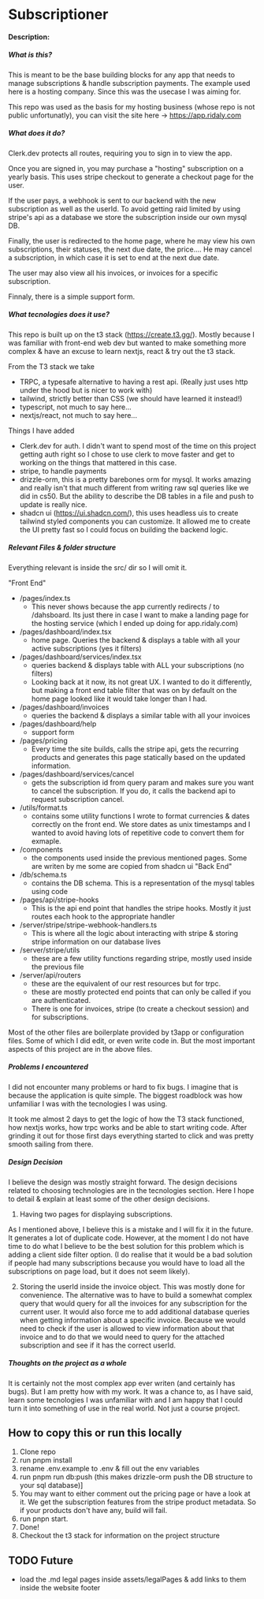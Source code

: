 # Subscriptioner 
####
#### Description:

##### What is this?
This is meant to be the base building blocks for any app that needs to manage subscriptions & handle subscription payments. The example used here is a hosting company. Since this was the usecase I was aiming for.

This repo was used as the basis for my hosting business (whose repo is not public unfortunatly), you can visit the site here -> https://app.ridaly.com

##### What does it do?
Clerk.dev protects all routes, requiring you to sign in to view the app.

Once you are signed in, you may purchase a "hosting" subscription on a yearly basis. This uses stripe checkout to generate a checkout page for the user.

If the user pays, a webhook is sent to our backend with the new subscription as well as the userId. To avoid getting raid limited by using stripe's api as a database we store the subscription inside our own mysql DB.

Finally, the user is redirected to the home page, where he may view his own subscriptions, their statuses, the next due date, the price.... He may cancel a subscription, in which case it is set to end at the next due date.

The user may also view all his invoices, or invoices for a specific subscription.

Finnaly, there is a simple support form.

##### What tecnologies does it use?
This repo is built up on the t3 stack (https://create.t3.gg/). Mostly because I was familiar with front-end web dev but wanted to make something more complex & have an excuse to learn nextjs, react & try out the t3 stack.

From the T3 stack we take
- TRPC, a typesafe alternative to having a rest api. (Really just uses http under the hood but is nicer to work with)
- tailwind, strictly better than CSS (we should have learned it instead!)
- typescript, not much to say here...
- nextjs/react, not much to say here...

Things I have added
- Clerk.dev for auth. I didn't want to spend most of the time on this project getting auth right so I chose to use clerk to move faster and get to working on the things that mattered in this case.
- stripe, to handle payments
- drizzle-orm, this is a pretty barebones orm for mysql. It works amazing and really isn't that much different from writing raw sql queries like we did in cs50. But the ability to describe the DB tables in a file and push to update is really nice.
- shadcn ui (https://ui.shadcn.com/), this uses headless uis to create tailwind styled components you can customize. It allowed me to create the UI pretty fast so I could focus on building the backend logic. 


##### Relevant Files & folder structure
Everything relevant is inside the src/ dir so I will omit it.

"Front End"
- /pages/index.ts
    - This never shows because the app currently redirects / to /dahsboard. Its just there in case I want to make a landing page for the hosting service (which I ended up doing for app.ridaly.com)
- /pages/dashboard/index.tsx
    - home page. Queries the backend & displays a table with all your active subscriptions (yes it filters)
- /pages/dashboard/services/index.tsx
    - queries backend & displays table with ALL your subscriptions (no filters)
    - Looking back at it now, its not great UX. I wanted to do it differently, but making a front end table filter that was on by default on the home page looked like it would take longer than I had.
- /pages/dashboard/invoices
    - queries the backend & displays a similar table with all your invoices
- /pages/dashboard/help
    - support form
- /pages/pricing
    - Every time the site builds, calls the stripe api, gets the recurring products and generates this page statically based on the updated information.
- /pages/dashboard/services/cancel
    - gets the subscription id from query param and makes sure you want to cancel the subscription. If you do, it calls the backend api to request subscription cancel.
- /utils/format.ts 
    - contains some utility functions I wrote to format currencies & dates correctly on the front end. We store dates as unix timestamps and I wanted to avoid having lots of repetitive code to convert them for exmaple.
- /components
    - the components used inside the previous mentioned pages. Some are writen by me some are copied from shadcn ui
"Back End"
- /db/schema.ts
    - contains the DB schema. This is a representation of the mysql tables using code
- /pages/api/stripe-hooks
    - This is the api end point that handles the stripe hooks. Mostly it just routes each hook to the appropriate handler
- /server/stripe/stripe-webhook-handlers.ts
    - This is where all the logic about interacting with stripe & storing stripe information on our database lives
- /server/stripe/utils
    - these are a few utility functions regarding stripe, mostly used inside the previous file
- /server/api/routers
    - these are the equivalent of our rest resources but for trpc.
    - these are mostly protected end points that can only be called if you are authenticated.
    - There is one for invoices, stripe (to create a checkout session) and for subscriptions.

Most of the other files are boilerplate provided by t3app or configuration files. Some of which I did edit, or even write code in. But the most important aspects of this project are in the above files.

##### Problems I encountered
I did not encounter many problems or hard to fix bugs. I imagine that is because the application is quite simple. The biggest roadblock was how unfamiliar I was with the tecnologies I was using.

It took me almost 2 days to get the logic of how the T3 stack functioned, how nextjs works, how trpc works and be able to start writing code. After grinding it out for those first days everything started to click and was pretty smooth sailing from there.


##### Design Decision
I believe the design was mostly straight forward. The design decisions related to choosing technologies are in the tecnologies section. Here I hope to detail & explain at least some of the other design decisions.

1. Having two pages for displaying subscriptions. 

As I mentioned above, I believe this is a mistake and I will fix it in the future. It generates a lot of duplicate code. However, at the moment I do not have time to do what I believe to be the best solution for this problem which is adding a client side filter option. (I do realise that it would be a bad solution if people had many subscriptions because you would have to load all the subscriptions on page load, but it does not seem likely).

2. Storing the userId inside the invoice object.
This was mostly done for convenience. The alternative was to have to build a somewhat complex query that would query for all the invoices for any subscription for the current user. It would also force me to add additional database queries when getting information about a specific invoice. Because we would need to check if the user is allowed to view information about that invoice and to do that we would need to query for the attached subscription and see if it has the correct userId.

##### Thoughts on the project as a whole
It is certainly not the most complex app ever writen (and certainly has bugs). But I am pretty how with my work. It was a chance to, as I have said, learn some tecnologies I was unfamiliar with and I am happy that I could turn it into something of use in the real world. Not just a course project.

## How to copy this or run this locally
1. Clone repo
2. run pnpm install
3. rename .env.example to .env & fill out the env variables
4. run pnpm run db:push (this makes drizzle-orm push the DB structure to your sql database)]
5. You may want to either comment out the pricing page or have a look at it. We get the subscription features from the stripe product metadata. So if your products don't have any, build will fail.
5. run pnpn start.
6. Done!
7. Checkout the t3 stack for information on the project structure
## TODO Future
- load the .md legal pages inside assets/legalPages & add links to them inside the website footer